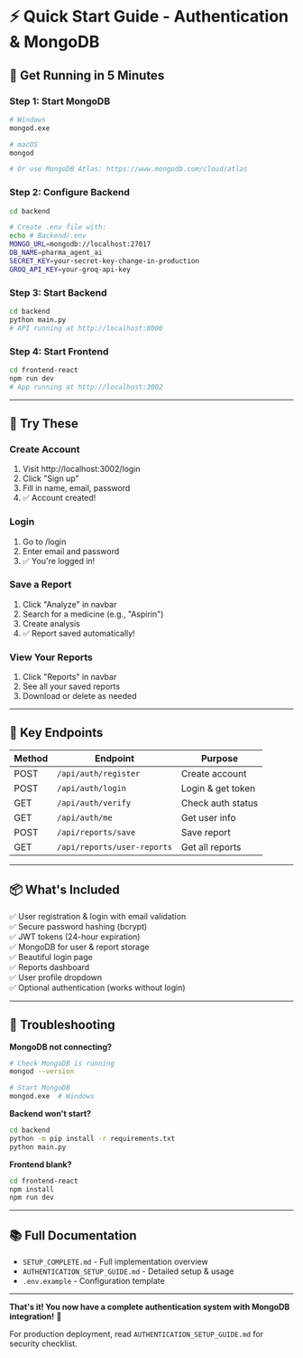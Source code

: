 # ⚡ Quick Start Guide - Authentication & MongoDB

## 🚀 Get Running in 5 Minutes

### Step 1: Start MongoDB
```bash
# Windows
mongod.exe

# macOS
mongod

# Or use MongoDB Atlas: https://www.mongodb.com/cloud/atlas
```

### Step 2: Configure Backend
```bash
cd backend

# Create .env file with:
echo # Backend/.env
MONGO_URL=mongodb://localhost:27017
DB_NAME=pharma_agent_ai
SECRET_KEY=your-secret-key-change-in-production
GROQ_API_KEY=your-groq-api-key
```

### Step 3: Start Backend
```bash
cd backend
python main.py
# API running at http://localhost:8000
```

### Step 4: Start Frontend
```bash
cd frontend-react
npm run dev
# App running at http://localhost:3002
```

---

## 🎯 Try These

### Create Account
1. Visit http://localhost:3002/login
2. Click "Sign up"
3. Fill in name, email, password
4. ✅ Account created!

### Login
1. Go to /login
2. Enter email and password
3. ✅ You're logged in!

### Save a Report
1. Click "Analyze" in navbar
2. Search for a medicine (e.g., "Aspirin")
3. Create analysis
4. ✅ Report saved automatically!

### View Your Reports
1. Click "Reports" in navbar
2. See all your saved reports
3. Download or delete as needed

---

## 🔑 Key Endpoints

| Method | Endpoint | Purpose |
|--------|----------|---------|
| POST | `/api/auth/register` | Create account |
| POST | `/api/auth/login` | Login & get token |
| GET | `/api/auth/verify` | Check auth status |
| GET | `/api/auth/me` | Get user info |
| POST | `/api/reports/save` | Save report |
| GET | `/api/reports/user-reports` | Get all reports |

---

## 📦 What's Included

✅ User registration & login with email validation  
✅ Secure password hashing (bcrypt)  
✅ JWT tokens (24-hour expiration)  
✅ MongoDB for user & report storage  
✅ Beautiful login page  
✅ Reports dashboard  
✅ User profile dropdown  
✅ Optional authentication (works without login)  

---

## 🐛 Troubleshooting

**MongoDB not connecting?**
```bash
# Check MongoDB is running
mongod --version

# Start MongoDB
mongod.exe  # Windows
```

**Backend won't start?**
```bash
cd backend
python -m pip install -r requirements.txt
python main.py
```

**Frontend blank?**
```bash
cd frontend-react
npm install
npm run dev
```

---

## 📚 Full Documentation

- `SETUP_COMPLETE.md` - Full implementation overview
- `AUTHENTICATION_SETUP_GUIDE.md` - Detailed setup & usage
- `.env.example` - Configuration template

---

**That's it! You now have a complete authentication system with MongoDB integration!** 🎉

For production deployment, read `AUTHENTICATION_SETUP_GUIDE.md` for security checklist.
